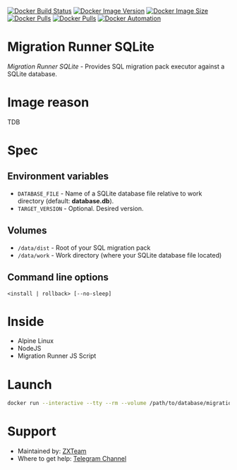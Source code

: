 [![Docker Build Status](https://img.shields.io/docker/cloud/build/zxteamorg/devel.migration-runner-sqlite?label=Build%20Status)](https://hub.docker.com/r/zxteamorg/devel.migration-runner-sqlite/builds)
[![Docker Image Version](https://img.shields.io/docker/v/zxteamorg/devel.migration-runner-sqlite?sort=date&label=Version)](https://hub.docker.com/r/zxteamorg/devel.migration-runner-sqlite/tags)
[![Docker Image Size](https://img.shields.io/docker/image-size/zxteamorg/devel.migration-runner-sqlite?label=Image%20Size)](https://hub.docker.com/r/zxteamorg/devel.migration-runner-sqlite/tags)
[![Docker Pulls](https://img.shields.io/docker/pulls/zxteamorg/devel.migration-runner-sqlite?label=Pulls)](https://hub.docker.com/r/zxteamorg/devel.migration-runner-sqlite)
[![Docker Pulls](https://img.shields.io/docker/stars/zxteamorg/devel.migration-runner-sqlite?label=Docker%20Stars)](https://hub.docker.com/r/zxteamorg/devel.migration-runner-sqlite)
[![Docker Automation](https://img.shields.io/docker/cloud/automated/zxteamorg/devel.migration-runner-sqlite?label=Docker%20Automation)](https://hub.docker.com/r/zxteamorg/devel.migration-runner-sqlite/builds)

# Migration Runner SQLite

*Migration Runner SQLite* - Provides SQL migration pack executor against a SQLite database.

# Image reason

TDB

# Spec

## Environment variables

* `DATABASE_FILE` - Name of a SQLite database file relative to work directory (default: **database.db**).
* `TARGET_VERSION` - Optional. Desired version.

## Volumes

* `/data/dist` - Root of your SQL migration pack
* `/data/work` - Work directory (where your SQLite database file located)

## Command line options

```
<install | rollback> [--no-sleep]
```

# Inside

* Alpine Linux
* NodeJS
* Migration Runner JS Script

# Launch

```bash
docker run --interactive --tty --rm --volume /path/to/database/migration:/data/dist --volume /path/to/database/.gen:/data/work zxteamorg/devel.migration-runner-sqlite
```

# Support

* Maintained by: [ZXTeam](https://zxteam.org)
* Where to get help: [Telegram Channel](https://t.me/zxteamorg)

